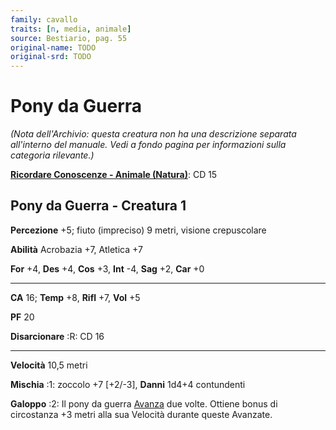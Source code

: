 ```yaml
---
family: cavallo
traits: [n, media, animale]
source: Bestiario, pag. 55
original-name: TODO
original-srd: TODO
---
```


# Pony da Guerra

_(Nota dell'Archivio: questa creatura non ha una descrizione separata
all'interno del manuale. Vedi a fondo pagina per informazioni sulla categoria
rilevante.)_

**[Ricordare Conoscenze - Animale (Natura)](/azioni/abilita/ricordare-conoscenze)**:
CD 15

## Pony da Guerra - Creatura 1

**Percezione** +5; fiuto (impreciso) 9 metri, visione crepuscolare

**Abilità** Acrobazia +7, Atletica +7

**For** +4, **Des** +4, **Cos** +3, **Int** -4, **Sag** +2, **Car** +0

---

**CA** 16; **Temp** +8, **Rifl** +7, **Vol** +5

**PF** 20

**Disarcionare** :R: CD 16

---

**Velocità** 10,5 metri

**Mischia** :1: zoccolo +7 \[+2/-3], **Danni** 1d4+4 contundenti

**Galoppo** :2: Il pony da guerra [Avanza](/azioni/avanzare) due volte. Ottiene
bonus di circostanza +3 metri alla sua Velocità durante queste Avanzate.
